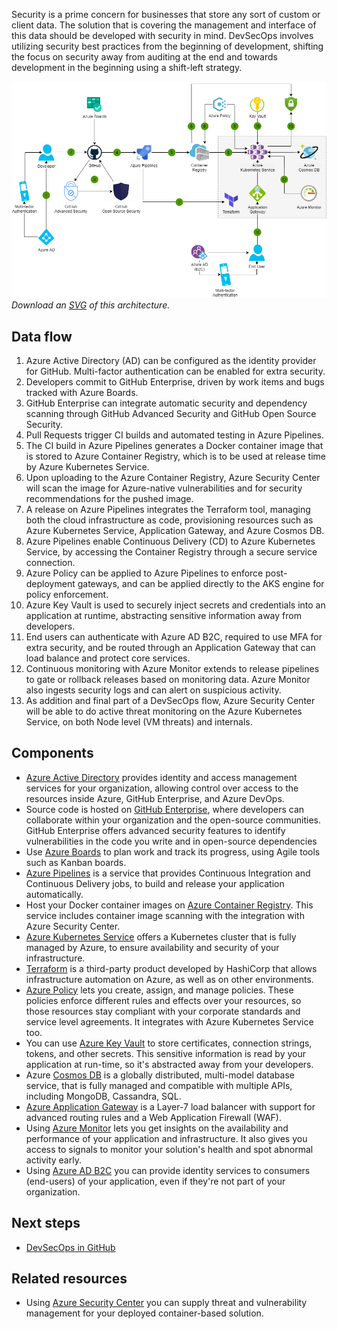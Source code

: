 


Security is a prime concern for businesses that store any sort of custom or client data. The solution that is covering the management and interface of this data should be developed with security in mind. DevSecOps involves utilizing security best practices from the beginning of development, shifting the focus on security away from auditing at the end and towards development in the beginning using a shift-left strategy.

![Architecture Diagram](../media/devsecops-in-azure.png)
*Download an [SVG](../media/devsecops-in-azure.svg) of this architecture.*

## Data flow

1. Azure Active Directory (AD) can be configured as the identity provider for GitHub. Multi-factor authentication can be enabled for extra security.
2. Developers commit to GitHub Enterprise, driven by work items and bugs tracked with Azure Boards.
3. GitHub Enterprise can integrate automatic security and dependency scanning through GitHub Advanced Security and GitHub Open Source Security.
4. Pull Requests trigger CI builds and automated testing in Azure Pipelines.
5. The CI build in Azure Pipelines generates a Docker container image that is stored to Azure Container Registry, which is to be used at release time by Azure Kubernetes Service.
6. Upon uploading to the Azure Container Registry, Azure Security Center will scan the image for Azure-native vulnerabilities and for security recommendations for the pushed image.
7. A release on Azure Pipelines integrates the Terraform tool, managing both the cloud infrastructure as code, provisioning resources such as Azure Kubernetes Service, Application Gateway, and Azure Cosmos DB.
8. Azure Pipelines enable Continuous Delivery (CD) to Azure Kubernetes Service, by accessing the Container Registry through a secure service connection.
9. Azure Policy can be applied to Azure Pipelines to enforce post-deployment gateways, and can be applied directly to the AKS engine for policy enforcement.
10. Azure Key Vault is used to securely inject secrets and credentials into an application at runtime, abstracting sensitive information away from developers.
11. End users can authenticate with Azure AD B2C, required to use MFA for extra security, and be routed through an Application Gateway that can load balance and protect core services.
12. Continuous monitoring with Azure Monitor extends to release pipelines to gate or rollback releases based on monitoring data. Azure Monitor also ingests security logs and can alert on suspicious activity.
13. As addition and final part of a DevSecOps flow, Azure Security Center will be able to do active threat monitoring on the Azure Kubernetes Service, on both Node level (VM threats) and internals.

## Components

* [Azure Active Directory](/azure/active-directory/fundamentals/active-directory-whatis) provides identity and access management services for your organization, allowing control over access to the resources inside Azure, GitHub Enterprise, and Azure DevOps.
* Source code is hosted on [GitHub Enterprise](https://help.github.com/en/github), where developers can collaborate within your organization and the open-source communities. GitHub Enterprise offers advanced security features to identify vulnerabilities in the code you write and in open-source dependencies
* Use [Azure Boards](/azure/devops/boards/github/connect-to-github?view=azure-devops) to plan work and track its progress, using Agile tools such as Kanban boards.
* [Azure Pipelines](/azure/devops/pipelines/get-started/pipelines-get-started?view=azure-devops) is a service that provides Continuous Integration and Continuous Delivery jobs, to build and release your application automatically.
* Host your Docker container images on [Azure Container Registry](/azure/container-registry/container-registry-concepts). This service includes container image scanning with the integration with Azure Security Center.
* [Azure Kubernetes Service](/azure/aks/intro-kubernetes) offers a Kubernetes cluster that is fully managed by Azure, to ensure availability and security of your infrastructure.
* [Terraform](/azure/terraform/terraform-create-k8s-cluster-with-tf-and-aks) is a third-party product developed by HashiCorp that allows infrastructure automation on Azure, as well as on other environments.
* [Azure Policy](/azure/governance/policy/overview) lets you create, assign, and manage policies. These policies enforce different rules and effects over your resources, so those resources stay compliant with your corporate standards and service level agreements. It integrates with Azure Kubernetes Service too.
* You can use [Azure Key Vault](/azure/key-vault/key-vault-overview) to store certificates, connection strings, tokens, and other secrets. This sensitive information is read by your application at run-time, so it's abstracted away from your developers.
* Azure [Cosmos DB](/azure/cosmos-db/introduction) is a globally distributed, multi-model database service, that is fully managed and compatible with multiple APIs, including MongoDB, Cassandra, SQL.
* [Azure Application Gateway](/azure/application-gateway/ingress-controller-overview) is a Layer-7 load balancer with support for advanced routing rules and a Web Application Firewall (WAF).
* Using [Azure Monitor](/azure/azure-monitor/overview) lets you get insights on the availability and performance of your application and infrastructure. It also gives you access to signals to monitor your solution's health and spot abnormal activity early.
* Using [Azure AD B2C](/azure/active-directory-b2c/overview) you can provide identity services to consumers (end-users) of your application, even if they're not part of your organization.

## Next steps

* [DevSecOps in GitHub](./devsecops-in-github.yml)

## Related resources

* Using [Azure Security Center](/azure/security-center/container-security) you can supply threat and vulnerability management for your deployed container-based solution.